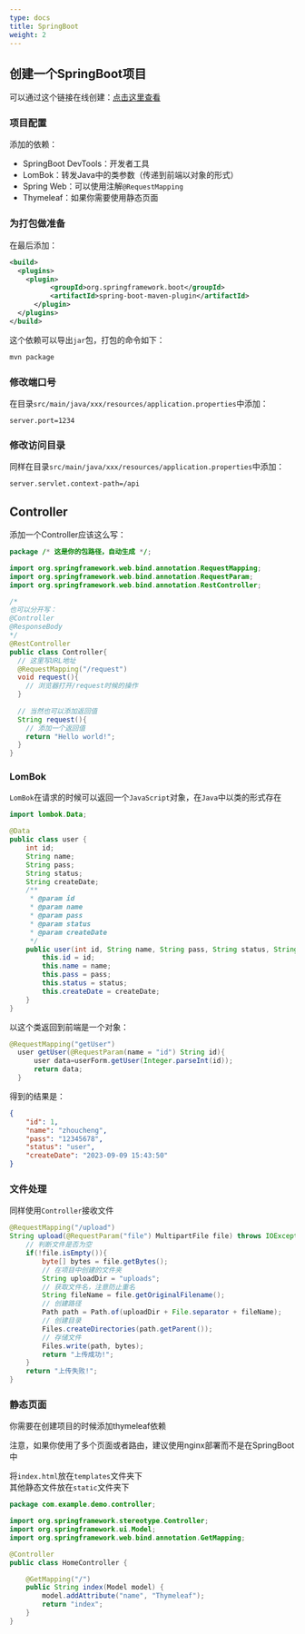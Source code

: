 ```yaml
---
type: docs
title: SpringBoot
weight: 2
---
```



## 创建一个SpringBoot项目

可以通过这个链接在线创建：[点击这里查看](https://start.spring.io/)

### 项目配置

添加的依赖：

- SpringBoot DevTools：开发者工具
- LomBok：转发Java中的类参数（传递到前端以对象的形式）
- Spring Web：可以使用注解`@RequestMapping`
- Thymeleaf：如果你需要使用静态页面

### 为打包做准备

在最后添加：

```xml
<build>
  <plugins>
    <plugin>
          <groupId>org.springframework.boot</groupId>
          <artifactId>spring-boot-maven-plugin</artifactId>
      </plugin>
  </plugins>
</build>
```

这个依赖可以导出`jar`包，打包的命令如下：

```bash
mvn package
```



### 修改端口号

在目录`src/main/java/xxx/resources/application.properties`中添加：

```properties
server.port=1234
```

### 修改访问目录

同样在目录`src/main/java/xxx/resources/application.properties`中添加：

```properties
server.servlet.context-path=/api
```

## Controller

添加一个Controller应该这么写：

```java
package /* 这是你的包路径，自动生成 */;

import org.springframework.web.bind.annotation.RequestMapping;
import org.springframework.web.bind.annotation.RequestParam;
import org.springframework.web.bind.annotation.RestController;

/*
也可以分开写：
@Controller
@ResponseBody
*/
@RestController
public class Controller{
  // 这里写URL地址
  @RequestMapping("/request")
  void request(){
    // 浏览器打开/request时候的操作
  }
  
  // 当然也可以添加返回值
  String request(){
    // 添加一个返回值
    return "Hello world!";
  }
}
```

### LomBok

`LomBok`在请求的时候可以返回一个`JavaScript`对象，在`Java`中以类的形式存在

```java
import lombok.Data;

@Data
public class user {
    int id;
    String name;
    String pass;
    String status;
    String createDate;
    /**
     * @param id
     * @param name
     * @param pass
     * @param status
     * @param createDate
     */
    public user(int id, String name, String pass, String status, String createDate) {
        this.id = id;
        this.name = name;
        this.pass = pass;
        this.status = status;
        this.createDate = createDate;
    }
}
```

以这个类返回到前端是一个对象：

```java
@RequestMapping("getUser")
  user getUser(@RequestParam(name = "id") String id){
      user data=userForm.getUser(Integer.parseInt(id));
      return data;
  }
```

得到的结果是：

```json
{
    "id": 1,
    "name": "zhoucheng",
    "pass": "12345678",
    "status": "user",
    "createDate": "2023-09-09 15:43:50"
}
```

### 文件处理

同样使用`Controller`接收文件

```java
@RequestMapping("/upload")
String upload(@RequestParam("file") MultipartFile file) throws IOException{
    // 判断文件是否为空
    if(!file.isEmpty()){
        byte[] bytes = file.getBytes();
      	// 在项目中创建的文件夹
        String uploadDir = "uploads";
      	// 获取文件名，注意防止重名
        String fileName = file.getOriginalFilename();
      	// 创建路径
        Path path = Path.of(uploadDir + File.separator + fileName);
      	// 创建目录
        Files.createDirectories(path.getParent());
        // 存储文件
        Files.write(path, bytes);
        return "上传成功!";
    }
    return "上传失败!";
}
```

### 静态页面
你需要在创建项目的时候添加thymeleaf依赖

注意，如果你使用了多个页面或者路由，建议使用nginx部署而不是在SpringBoot中

将`index.html`放在`templates`文件夹下  
其他静态文件放在`static`文件夹下

```java
package com.example.demo.controller;

import org.springframework.stereotype.Controller;
import org.springframework.ui.Model;
import org.springframework.web.bind.annotation.GetMapping;

@Controller
public class HomeController {

    @GetMapping("/")
    public String index(Model model) {
        model.addAttribute("name", "Thymeleaf");
        return "index";
    }
}

```
